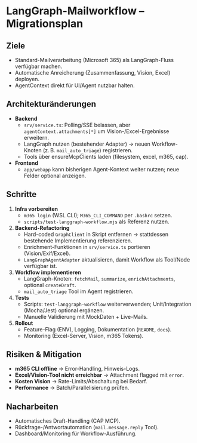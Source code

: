 # LangGraph-Mailworkflow – Migrationsplan

## Ziele
- Standard-Mailverarbeitung (Microsoft 365) als LangGraph-Fluss verfügbar machen.
- Automatische Anreicherung (Zusammenfassung, Vision, Excel) deployen.
- AgentContext direkt für UI/Agent nutzbar halten.

## Architekturänderungen
- **Backend**  
  - `srv/service.ts`: Polling/SSE belassen, aber `agentContext.attachments[*]` um Vision-/Excel-Ergebnisse erweitern.
  - LangGraph nutzen (bestehender Adapter) → neuen Workflow-Knoten (z. B. `mail_auto_triage`) registrieren.
  - Tools über ensureMcpClients laden (filesystem, excel, m365, cap).
- **Frontend**  
  - `app/webapp` kann bisherigen Agent-Kontext weiter nutzen; neue Felder optional anzeigen.

## Schritte
1. **Infra vorbereiten**
   - `m365 login` (WSL CLI); `M365_CLI_COMMAND` per `.bashrc` setzen.
   - `scripts/test-langgraph-workflow.mjs` als Referenz nutzen.
2. **Backend-Refactoring**
   - Hard-coded `GraphClient` in Skript entfernen → stattdessen bestehende Implementierung referenzieren.
   - Enrichment-Funktionen in `srv/service.ts` portieren (Vision/Exif/Excel).
   - `LangGraphAgentAdapter` aktualisieren, damit Workflow als Tool/Node verfügbar ist.
3. **Workflow implementieren**
   - LangGraph-Knoten: `fetchMail`, `summarize`, `enrichAttachments`, optional `createDraft`.
   - `mail_auto_triage` Tool im Agent registrieren.
4. **Tests**
   - Scripts: `test-langgraph-workflow` weiterverwenden; Unit/Integration (Mocha/Jest) optional ergänzen.
   - Manuelle Validierung mit MockDaten + Live-Mails.
5. **Rollout**
   - Feature-Flag (ENV), Logging, Dokumentation (`README`, `docs`).
   - Monitoring (Excel-Server, Vision, m365 Tokens).

## Risiken & Mitigation
- **m365 CLI offline** → Error-Handling, Hinweis-Logs.
- **Excel/Vision-Tool nicht erreichbar** → Attachment flagged mit `error`.
- **Kosten Vision** → Rate-Limits/Abschaltung bei Bedarf.
- **Performance** → Batch/Parallelisierung prüfen.

## Nacharbeiten
- Automatisches Draft-Handling (CAP MCP).
- Rückfrage-/Antwortautomation (`mail.message.reply` Tool).
- Dashboard/Monitoring für Workflow-Ausführung.
